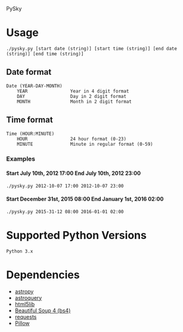PySky

# Usage

    ./pysky.py [start date (string)] [start time (string)] [end date (string)] [end time (string)]

## Date format

    Date (YEAR-DAY-MONTH)
        YEAR                Year in 4 digit format
        DAY                 Day in 2 digit format
        MONTH               Month in 2 digit format

## Time format

    Time (HOUR:MINUTE)
        HOUR                24 hour format (0-23)
        MINUTE              Minute in regular format (0-59)

### Examples

#### Start July 10th, 2012 17:00 End July 10th, 2012 23:00
    ./pysky.py 2012-10-07 17:00 2012-10-07 23:00
    
#### Start December 31st, 2015 08:00 End January 1st, 2016 02:00
    ./pysky.py 2015-31-12 08:00 2016-01-01 02:00
    
# Supported Python Versions

    Python 3.x

# Dependencies

- [astropy](https://github.com/astropy/astropy)
- [astroquery](https://github.com/cds-astro/astroquery)
- [html5lib](https://github.com/html5lib/html5lib-python)
- [Beautiful Soup 4 (bs4)](https://www.crummy.com/software/BeautifulSoup/bs4/doc/)
- [requests](https://requests.readthedocs.io/en/master/)
- [Pillow](https://python-pillow.org/)
